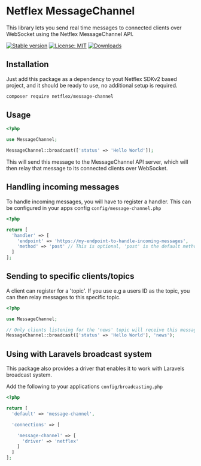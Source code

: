 # Netflex MessageChannel

This library lets you send real time messages to connected clients over WebSocket using the Netflex MessageChannel API.

<a href="https://packagist.org/packages/netflex/message-channel"><img src="https://img.shields.io/packagist/v/netflex/message-channel?label=stable" alt="Stable version"></a>
<a href="https://opensource.org/licenses/MIT"><img src="https://img.shields.io/github/license/netflex-sdk/message-channel.svg" alt="License: MIT"></a>
<a href="https://packagist.org/packages/netflex/message-channel/stats"><img src="https://img.shields.io/packagist/dm/netflex/message-channel" alt="Downloads"></a>

## Installation

Just add this package as a dependency to yout Netflex SDKv2 based project, and it should be ready to use, no additional setup is required.

```bash
composer require netflex/message-channel
```

## Usage

```php
<?php

use MessageChannel;

MessageChannel::broadcast(['status' => 'Hello World']);
```

This will send this message to the MessageChannel API server, which will then relay that message to its connected clients over WebSocket.

## Handling incoming messages

To handle incoming messages, you will have to register a handler.
This can be configured in your apps config `config/message-channel.php`

```php
<?php

return [
  'handler' => [
    'endpoint' => 'https://my-endpoint-to-handle-incoming-messages',
    'method' => 'post' // This is optional, 'post' is the default method
  ]
];
```

## Sending to specific clients/topics

A client can register for a 'topic'. If you use e.g a users ID as the topic, you can then relay messages to this specific topic.

```php
<?php

use MessageChannel;

// Only clients listening for the 'news' topic will receive this message
MessageChannel::broadcast(['status' => 'Hello World'], 'news');
```

## Using with Laravels broadcast system

This package also provides a driver that enables it to work with Laravels broadcast system.

Add the following to your applications `config/broadcasting.php`

```php
<?php

return [
  'default' => 'message-channel',

  'connections' => [

    'message-channel' => [
      'driver' => 'netflex'
    ]
  ]
];
```
